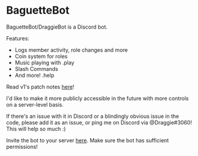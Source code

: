 # BaguetteBot

BaguetteBot/DraggieBot is a Discord bot.

Features:
-   Logs member activity, role changes and more
-   Coin system for roles
-   Music playing with .play
-   Slash Commands
-   And more! .help

Read v1's patch notes [here](https://www.ibaguette.com/p/baguettebot-v1-patch-notes.html)!

I'd like to make it more publicly accessible in the future with more controls on a server-level basis.

If there's an issue with it in Discord or a blindingly obvious issue in the code, please add it as an issue, or ping me on Discord via @Draggie#3060! This will help so much :)

Invite the bot to your server [here](https://discord.com/oauth2/authorize?client_id=792850689533542420&permissions=8&scope=bot%20applications.commands). Make sure the bot has sufficient permissions!
